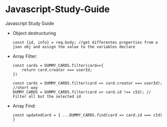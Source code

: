 # Javascript-Study-Guide
Javascript Study Guide

- Object destructuring
     
      const {id, info} = req.body; //get differentes properties from a json obj and assign the value to the variables declare
      
- Array Filter:

      const cards = DUMMY_CARDS.filter(card=>{
          return card.creator === userId;
      })
      
      const cards = DUMMY_CARDS.filter(card => card.creator === userId); //short way
      DUMMY_CARDS = DUMMY_CARDS.filter(card => card.id !== cId); // Filter all but the selected id
      
- Array Find:

      const updatedCard = { ...DUMMY_CARDS.find(card => card.id === cId) }
